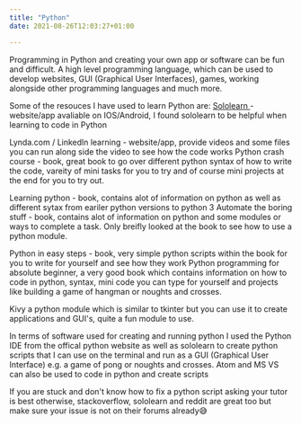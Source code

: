 ```yaml
---
title: "Python"
date: 2021-08-26T12:03:27+01:00

---
```


Programming in Python and creating your own app or software can be fun and  difficult. A high level programming language, which can be used to develop websites, GUI (Graphical User Interfaces), games, working alongside other programming languages and much more.

Some of the resouces I have used to learn Python are: 
<a href="https://www.sololearn.com/home" target="_blank">Sololearn </a>- website/app avaliable on IOS/Android, I found sololearn to be helpful when learning to code in Python

Lynda.com / Linkedln learning - website/app, provide videos and some files you can run along side the video to see how the code works 
Python crash course - book, great book to go over different python syntax of how to write the code, vareity of mini tasks for you to try and of course mini projects at the end for you to try out.

Learning python - book, contains alot of information on python as well as different sytax from eariler python versions to python 3
Automate the boring stuff - book, contains alot of information on python and some modules or ways to complete a task. Only breifly looked at the book to see how to use a python module.

Python in easy steps - book, very simple python scripts within the book for you to write for yourself and see how they work
Python programming for absolute beginner, a very good book which contains information on how to code in python, syntax, mini code you can type for yourself and projects like building a game of hangman or noughts and crosses.

Kivy a python module which is similar to tkinter but you can use it to create applications and GUI's, quite a fun module to use.

In terms of software used for creating and running python I used the Python IDE from the offical python website as well as sololearn to create python scripts that I can use on the terminal and run as a GUI (Graphical User Interface) e.g. a game of pong or noughts and crosses. Atom and MS VS can also be used to code in python and create scripts


If you are stuck and don't know how to fix a python script asking your tutor is best otherwise,  stackoverflow, sololearn and reddit are great too but make sure your issue is not on their forums already😅